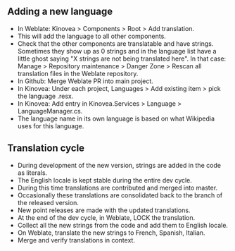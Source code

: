 
## Adding a new language

- In Weblate: Kinovea > Components > Root > Add translation. 
- This will add the language to all other components.
- Check that the other components are translatable and have strings. Sometimes they show up as 0 strings and in the language list have a little ghost saying "X strings are not being translated here". In that case: Manage > Repository maintenance > Danger Zone > Rescan all translation files in the Weblate repository.
- In Github: Merge Weblate PR into main project.
- In Kinovea: Under each project, Languages > Add existing item > pick the language .resx.
- In Kinovea: Add entry in Kinovea.Services > Language > LanguageManager.cs.
- The language name in its own language is based on what Wikipedia uses for this language.


## Translation cycle

- During development of the new version, strings are added in the code as literals. 
- The English locale is kept stable during the entire dev cycle.
- During this time translations are contributed and merged into master.
- Occasionally these translations are consolidated back to the branch of the released version.
- New point releases are made with the updated translations.
- At the end of the dev cycle, in Weblate, LOCK the translation.
- Collect all the new strings from the code and add them to English locale.
- On Weblate, translate the new strings to French, Spanish, Italian.
- Merge and verify translations in context.




